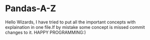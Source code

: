 # Pandas-A-Z
Hello Wizards,
I have tried to put all the important concepts with explaination in one file.If by mistake some concept is missed commit changes to it.
HAPPY PROGRAMMING:)
